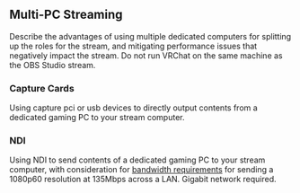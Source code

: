 ## Multi-PC Streaming

Describe the advantages of using multiple dedicated computers for splitting up the roles for the stream, and mitigating performance issues that negatively impact the stream. Do not run VRChat on the same machine as the OBS Studio stream.

### Capture Cards

Using capture pci or usb devices to directly output contents from a dedicated gaming PC to your stream computer.

### NDI

Using NDI to send contents of a dedicated gaming PC to your stream computer, with consideration for [bandwidth requirements](https://www.coremicro.com/blog/newtek-ndi-bandwidth-and-speed-requirement) for sending a 1080p60 resolution at 135Mbps across a LAN. Gigabit network required.
